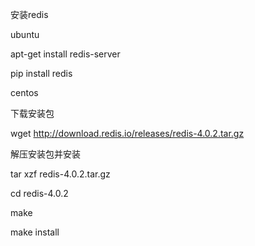 安装redis

ubuntu

apt-get install redis-server

pip install redis

centos

下载安装包

wget http://download.redis.io/releases/redis-4.0.2.tar.gz

解压安装包并安装

tar xzf redis-4.0.2.tar.gz

cd redis-4.0.2

make

make install
